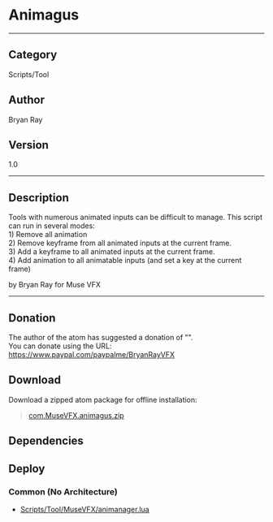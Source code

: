 # Animagus
___

## Category
Scripts/Tool

## Author
Bryan Ray

## Version
1.0

___

## Description
<p>	Tools with numerous animated inputs can be difficult to manage. This script can run in several modes:<br>
1) Remove all animation<br>
2) Remove keyframe from all animated inputs at the current frame.<br>
3) Add a keyframe to all animated inputs at the current frame.<br>
4) Add animation to all animatable inputs (and set a key at the current frame)</p>

<p>by Bryan Ray for Muse VFX</p>

___

## Donation
The author of the atom has suggested a donation of "".  
You can donate using the URL: <a href="https://www.paypal.com/paypalme/BryanRayVFX">https://www.paypal.com/paypalme/BryanRayVFX</a>
## Download

Download a zipped atom package for offline installation:
> [com.MuseVFX.animagus.zip](https://gitlab.com/WeSuckLess/Reactor/-/archive/master/Reactor-master.zip?path=Atoms/com.MuseVFX.animagus)  

## Dependencies

## Deploy

### Common (No Architecture)

<ul>
<li><a href="https://gitlab.com/WeSuckLess/Reactor/-/blob/master/Atoms/com.MuseVFX.animagus/Scripts/Tool/MuseVFX/animanager.lua?ref_type=heads">Scripts/Tool/MuseVFX/animanager.lua</a></li>
</ul>
